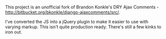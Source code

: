 This project is an unofficial fork of Brandon Konkle's DRY Ajax Comments -http://bitbucket.org/bkonkle/django-ajaxcomments/src/.

I've converted the JS into a jQuery plugin to make it easier to use with varying markup. This isn't quite production ready. There's still a few kinks to iron out.